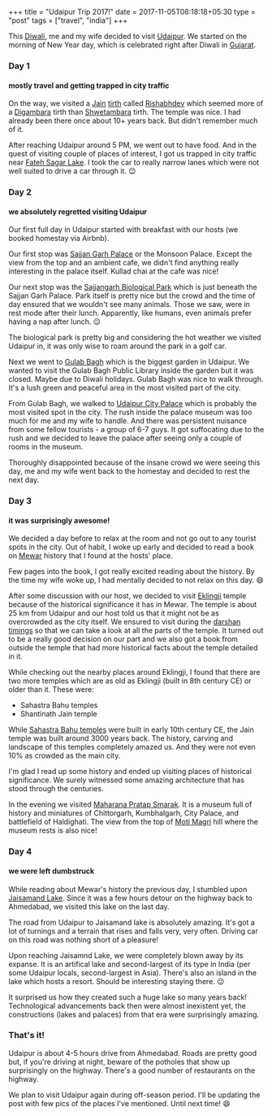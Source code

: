 +++
title = "Udaipur Trip 2017!" 
date = 2017-11-05T08:18:18+05:30
type = "post"
tags = ["travel", "india"]
+++

This [Diwali](https://en.wikipedia.org/wiki/Diwali), me and my wife decided to
visit [Udaipur](https://en.wikipedia.org/wiki/Udaipur). We started on the
morning of New Year day, which is celebrated right after Diwali in
[Gujarat](https://en.wikipedia.org/wiki/Gujarat).

### Day 1
#### mostly travel and getting trapped in city traffic

On the way, we visited a [Jain](https://en.wikipedia.org/wiki/Jainism)
[tirth](https://en.wikipedia.org/wiki/Tirtha_(Jainism)) called
[Rishabhdev](https://en.wikipedia.org/wiki/Rishabhdeo) which seemed more of a
[Digambara](https://en.wikipedia.org/wiki/Digambara) tirth than
[Shwetambara](https://en.wikipedia.org/wiki/%C5%9Av%C4%93t%C4%81mbara) tirth.
The temple was nice. I had already been there once about 10+ years back. But
didn't remember much of it.

After reaching Udaipur around 5 PM, we went out to have food. And in the quest
of visiting couple of places of interest, I got us trapped in city traffic near
[Fateh Sagar Lake](https://en.wikipedia.org/wiki/Fateh_Sagar_Lake). I took the car to really narrow lanes which were not well suited to drive a car through it. :wink:

### Day 2
#### we absolutely regretted visiting Udaipur

Our first full day in Udaipur started with breakfast with our hosts (we booked
homestay via Airbnb).

Our first stop was [Sajjan Garh
Palace](https://en.wikipedia.org/wiki/Monsoon_Palace) or the Monsoon Palace.
Except the view from the top and an ambient cafe, we didn't find anything
really interesting in the palace itself. Kullad chai at the cafe was nice!

Our next stop was the [Sajjangarh Biological
Park](https://en.wikipedia.org/wiki/Sangarh_Biological_Park) which is just
beneath the Sajjan Garh Palace. Park itself is pretty nice but the crowd and
the time of day ensured that we wouldn't see many animals. Those we saw, were
in rest mode after their lunch. Apparently, like humans, even animals prefer
having a nap after lunch. :wink:

The biological park is pretty big and considering the hot weather we visited
Udaipur in, it was only wise to roam around the park in a golf car.

Next we went to [Gulab Bagh](https://en.wikipedia.org/wiki/Gulab_Bagh_and_Zoo)
which is the biggest garden in Udaipur. We wanted to visit the Gulab Bagh
Public Library inside the garden but it was closed. Maybe due to Diwali
holidays. Gulab Bagh was nice to walk through. It's a lush green and peaceful
area in the most visited part of the city.

From Gulab Bagh, we walked to [Udaipur City
Palace](https://en.wikipedia.org/wiki/City_Palace,_Udaipur) which is probably
the most visited spot in the city. The rush inside the palace museum was too
much for me and my wife to handle. And there was persistent nuisance from some
fellow tourists - a group of 6-7 guys. It got suffocating due to the rush and
we decided to leave the palace after seeing only a couple of rooms in the
museum.

Thoroughly disappointed because of the insane crowd we were seeing this day, me
and my wife went back to the homestay and decided to rest the next day.

### Day 3
#### it was surprisingly awesome!

We decided a day before to relax at the room and not go out to any tourist
spots in the city. Out of habit, I woke up early and decided to read a book on
[Mewar](https://en.wikipedia.org/wiki/Mewar) history that I found at the hosts'
place.

Few pages into the book, I got really excited reading about the history. By the
time my wife woke up, I had mentally decided to not relax on this day. :smile:

After some discussion with our host, we decided to visit
[Eklingji](https://en.wikipedia.org/wiki/Eklingji) temple because of the
historical significance it has in Mewar. The temple is about 25 km from Udaipur
and our host told us that it might not be as overcrowded as the city itself. We
ensured to visit during the [darshan
timings](http://devasthan.rajasthan.gov.in/images/udaipur/eklingji.htm) so that
we can take a look at all the parts of the temple. It turned out to be a really
good decision on our part and we also got a book from outside the temple that
had more historical facts about the temple detailed in it.

While checking out the nearby places around Eklingji, I found that there are
two more temples which are as old as Eklingji (built in 8th century CE) or
older than it. These were:

- Sahastra Bahu temples
- Shantinath Jain temple

While [Sahastra Bahu
temples](https://en.wikipedia.org/wiki/Sahastra_Bahu_Temples) were built in
early 10th century CE, the Jain temple was built around 3000 years back. The
history, carving and landscape of this temples completely amazed us. And they
were not even 10% as crowded as the main city.

I'm glad I read up some history and ended up visiting places of historical
significance. We surely witnessed some amazing architecture that has stood
through the centuries.

In the evening we visited [Maharana Pratap
Smarak](http://www.udaipur.org.uk/monuments/pratap-memorial.html). It is a
museum full of history and miniatures of Chittorgarh, Kumbhalgarh, City Palace,
and battlefield of Haldighati. The view from the top of [Moti
Magri](https://en.wikipedia.org/wiki/Moti_Magri) hill where the museum rests is
also nice!

### Day 4
#### we were left dumbstruck

While reading about Mewar's history the previous day, I stumbled upon
[Jaisamand Lake](https://en.wikipedia.org/wiki/Dhebar_Lake). Since it was a few
hours detour on the highway back to Ahmedabad, we visited this lake on the last
day.

The road from Udaipur to Jaisamand lake is absolutely amazing. It's got a lot
of turnings and a terrain that rises and falls very, very often. Driving car on
this road was nothing short of a pleasure!

Upon reaching Jaisamnd Lake, we were completely blown away by its expanse. It
is an artifical lake and second-largest of its type in India (per some Udaipur
locals, second-largest in Asia). There's also an island in the lake which hosts
a resort. Should be interesting staying there. :wink:

It surprised us how they created such a huge lake so many years back!
Technological advancements back then were almost inexistent yet, the
constructions (lakes and palaces) from that era were surprisingly amazing.

### That's it!

Udaipur is about 4-5 hours drive from Ahmedabad. Roads are pretty good but, if
you're driving at night, beware of the potholes that show up surprisingly on
the highway. There's a good number of restaurants on the highway. 

We plan to visit Udaipur again during off-season period. I'll be updating the
post with few pics of the places I've mentioned. Until next time! :smile:
